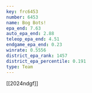 ```yaml
---
key: frc6453
number: 6453
name: Bog Bots!
epa_end: 7.63
auto_epa_end: 2.88
teleop_epa_end: 4.51
endgame_epa_end: 0.23
winrate: 0.5556
district_epa_rank: 1457
district_epa_percentile: 0.191
type: Team
---
```

[[2024ndgf]]
